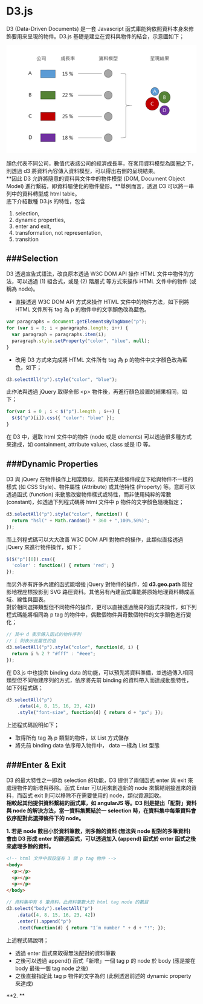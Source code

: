 # D3.js

D3 (Data-Driven Documents) 是一套 Javascript 函式庫能夠依照資料本身來修飾要用來呈現的物件。D3.js 基礎是建立在資料與物件的結合，示意圖如下；

![](d3_concept.png)

顏色代表不同公司，數值代表該公司的經濟成長率，在套用資料模型為園圈之下，則透過 d3 將資料內容傳入資料模型，可以得出右側的呈現結果。<br>
**因此 D3 允許將隨意的資料與文件中的物件模型  (DOM, Document Object Model) 進行繫結，即資料驅使化的物件變形。**舉例而言，透過 D3 可以將一串列中的資料轉型成 html table。<br>
底下介紹數種 D3.js 的特性，包含 
1. selection, 
2. dynamic properties, 
3. enter and exit,
4. transformation, not representation,
5. transition

###Selection
---
D3 透過宣告式語法，改良原本透過 W3C DOM API 操作 HTML 文件中物件的方法，可以透過 (1) 組合式，或是 (2) 階層式 等方式來操作 HTML 文件中的物件 (或稱為 node)。

* 直接透過 W3C DOM API 方式來操作 HTML 文件中的物件方法，如下例將 HTML 文件所有 tag 為 p 的物件中的文字顏色改為藍色。

```Javascript
var paragraphs = document.getElementsByTagName("p");
for (var i = 0; i < paragraphs.length; i++) {
  var paragraph = paragraphs.item(i);
  paragraph.style.setProperty("color", "blue", null);
}
```

* 改用 D3 方式來完成將 HTML 文件所有 tag 為 p 的物件中文字顏色改為藍色，如下；

```Javascript
d3.selectAll("p").style("color", "blue");
```

此作法與透過 jQuery 取得全部 &lt;p&gt; 物件後，再進行顏色設置的結果相同，如下；

```Javascript
for(var i = 0 ; i < $("p").length ; i++) { 
  $($("p")[i]).css({ "color": "blue" }); 
}
```

在 D3 中，選取 html 文件中的物件 (node 或是 elements) 可以透過很多種方式來達成，如 containment, attribute values, class 或是 ID 等。

###Dynamic Properties
---
D3 與 jQuery 在物件操作上相當類似，能夠在某些條件成立下給與物件不一樣的樣式 (如 CSS Style)、物件屬性 (Attribute) 或其他特性 (Property) 等。意即可以透過函式 (function) 來動態改變物件樣式或特性，而非使用純粹的常數 (constant)，如透過下列程式碼將 html 文件中 p 物件的文字顏色隨機指定；

```Javascript
d3.selectAll("p").style("color", function() {
  return "hsl(" + Math.random() * 360 + ",100%,50%)";
});
```

而上列程式碼可以大大改善 W3C DOM API 對物件的操作，此類似直接透過 jQuery 來進行物件操作，如下；

```Javascript
$($("p")[0]).css({ 
  'color' : function() { return 'red'; } 
});
```

而另外亦有許多內建的函式能增強 jQuery 對物件的操作，如 **d3.geo.path** 能投影地裡座標投影到 SVG 路徑資料。其他另有內建函式庫能將原始地理資料轉成區域、線性與圖表。<br>
對於相同選擇類型但不同物件的操作，更可以直接透過簡易的函式來操作，如下列程式碼能將相同為 p tag 的物件中，偶數個物件與奇數個物件的文字顏色進行變化；

```Javascript
// 其中 d 表示傳入函式的物件序列
// i 則表示此屬性的值
d3.selectAll("p").style("color", function(d, i) {
  return i % 2 ? "#fff" : "#eee";
});
```

在 D3.js 中也提供 binding data 的功能，可以預先將資料準備，並透過傳入相同類型但不同物建序列的方式，依序將先前 binding 的資料帶入而達成動態特性，如下列程式碼；

```Javascript
d3.selectAll("p")
    .data([4, 8, 15, 16, 23, 42])
    .style("font-size", function(d) { return d + "px"; });
```

上述程式碼說明如下；
* 取得所有 tag 為 p 類型的物件，以 List 方式儲存
* 將先前 binding data 依序帶入物件中， data 一樣為 List 型態

###Enter & Exit
---
D3 的最大特性之一即為 selection 的功能，D3 提供了兩個函式 enter 與 exit 來處理物件的新增與移除。函式 Enter 可以用來創造新的 node 來繫結剛接進來的資料，而函式 exit 則可以移除不在需要使用的 node，類似資源回收。<br>
**相較起其他提供資料繫結的函式庫，如 angularJS 等。D3 則是提出「配對」資料與 node 的解決方法，當一資料集繫結於一 selection 時，在資料集中每筆資料會依序配對此選擇條件下的 node。**<br>

**1. 若是 node 數目小於資料筆數，則多餘的資料 (無法與 node 配對的多筆資料) 會由 D3 形成 enter 的篩選函式，可以透過加入 (append) 函式於 enter 函式之後來處理多餘的資料。**

```Html
<!-- html 文件中假設僅有 3 個 p tag 物件 -->
<body>
  <p></p>
  <p></p>
  <p></p>
</body>
```

```Javascript
// 資料集中有 6 筆資料，此資料筆數大於 html tag node 的數目
d3.select("body").selectAll("p")
    .data([4, 8, 15, 16, 23, 42])
    .enter().append("p")
    .text(function(d) { return "I’m number " + d + "!"; });
```

上述程式碼說明；
* 透過 enter 函式來取得無法配對的資料筆數
* 之後可以透過 append() 函式「新增」一個 tag p 的 node 於 body (應是接在 body 最後一個 tag node 之後)
* 之後直接指定此 tag p 物件的文字為何 (此例透過前述的 dynamic property 來達成)

**2. **












